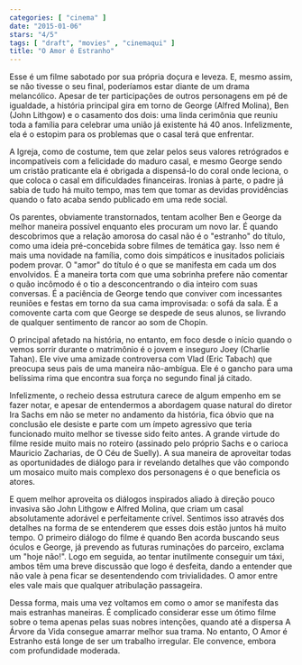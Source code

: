 ```yaml
---
categories: [ "cinema" ]
date: "2015-01-06"
stars: "4/5"
tags: [ "draft", "movies" , "cinemaqui" ]
title: "O Amor é Estranho"
---
```

Esse é um filme sabotado por sua própria doçura e leveza. E, mesmo
assim, se não tivesse o seu final, poderíamos estar diante de um drama
melancólico. Apesar de ter participações de outros personagens em
pé de igualdade, a história principal gira em torno de George (Alfred
Molina), Ben (John Lithgow) e o casamento dos dois: uma linda cerimônia
que reuniu toda a família para celebrar uma união já existente há
40 anos. Infelizmente, ela é o estopim para os problemas que o casal
terá que enfrentar.

A Igreja, como de costume, tem que zelar pelos seus valores retrógrados
e incompatíveis com a felicidade do maduro casal, e mesmo George sendo um
cristão praticante ela é obrigada a dispensá-lo do coral onde leciona,
o que coloca o casal em dificuldades financeiras. Ironias à parte,
o padre já sabia de tudo há muito tempo, mas tem que tomar as devidas
providências quando o fato acaba sendo publicado em uma rede social. 

Os parentes, obviamente transtornados, tentam acolher Ben e George da
melhor maneira possível enquanto eles procuram um novo lar. É quando
descobrimos que a relação amorosa do casal não é o "estranho" do
título, como uma ideia pré-concebida sobre filmes de temática gay. Isso
nem é mais uma novidade na família, como dois simpáticos e inusitados
policiais podem provar. O "amor" do título é o que se manifesta em
cada um dos envolvidos. É a maneira torta com que uma sobrinha prefere
não comentar o quão incômodo é o tio a desconcentrando o dia inteiro
com suas conversas. É a paciência de George tendo que conviver com
incessantes reuniões e festas em torno da sua cama improvisada: o sofá
da sala. É a comovente carta com que George se despede de seus alunos,
se livrando de qualquer sentimento de rancor ao som de Chopin.

O principal afetado na história, no entanto, em foco desde o início
quando o vemos sorrir durante o matrimônio é o jovem e inseguro Joey
(Charlie Tahan). Ele vive uma amizade controversa com Vlad (Eric Tabach)
que preocupa seus pais de uma maneira não-ambígua. Ele é o gancho para
uma belíssima rima que encontra sua força no segundo final já citado.

Infelizmente, o recheio dessa estrutura carece de algum empenho em se
fazer notar, e apesar de entendermos a abordagem quase natural do diretor
Ira Sachs em não se meter no andamento da história, fica óbvio que
na conclusão ele desiste e parte com um ímpeto agressivo que teria
funcionado muito melhor se tivesse sido feito antes. A grande virtude
do filme reside muito mais no roteiro (assinado pelo próprio Sachs e
o carioca Mauricio Zacharias, de O Céu de Suelly). A sua maneira de
aproveitar todas as oportunidades de diálogo para ir revelando detalhes
que vão compondo um mosaico muito mais complexo dos personagens é o
que beneficia os atores.

E quem melhor aproveita os diálogos inspirados aliado à direção
pouco invasiva são John Lithgow e Alfred Molina, que criam um casal
absolutamente adorável e perfeitamente crível. Sentimos isso através
dos detalhes na forma de se entenderem que esses dois estão juntos há
muito tempo. O primeiro diálogo do filme é quando Ben acorda buscando
seus óculos e George, já prevendo as futuras ruminações do parceiro,
exclama um "hoje não!". Logo em seguida, ao tentar inutilmente conseguir
um táxi, ambos têm uma breve discussão que logo é desfeita, dando a
entender que não vale à pena ficar se desentendendo com trivialidades. O
amor entre eles vale mais que qualquer atribulação passageira.

Dessa forma, mais uma vez voltamos em como o amor se manifesta das mais
estranhas maneiras. É complicado considerar esse um ótimo filme sobre
o tema apenas pelas suas nobres intenções, quando até a dispersa A
Árvore da Vida consegue amarrar melhor sua trama. No entanto, O Amor
é Estranho está longe de ser um trabalho irregular. Ele convence,
embora com profundidade moderada.
